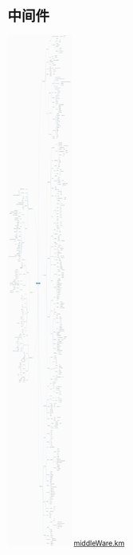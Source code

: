 # 中间件
<a href="/_posts/middleWare.png" target="_blank"><img src="/_posts/middleWare.png"></a>
<a href="/_posts/middleWare.km" target="_blank">middleWare.km</a>


  

  